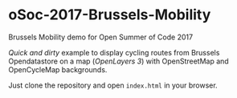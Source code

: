 # oSoc-2017-Brussels-Mobility
Brussels Mobility demo for Open Summer of Code 2017

*Quick and dirty* example to display cycling routes from Brussels Opendatastore on a map (*OpenLayers 3*) with OpenStreetMap and OpenCycleMap backgrounds.

Just clone the repository and open `index.html` in your browser.
